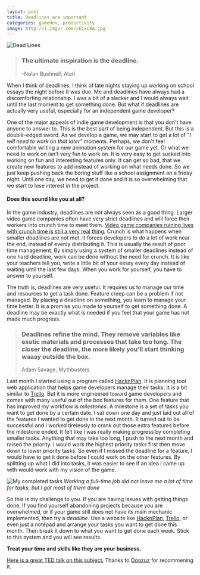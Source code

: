 ```yaml
---
layout: post
title: Deadlines are important
categories: gamedev, productivity
image: http://i.imgur.com/cECxC8A.jpg
---
```



![Dead Lines](http://i.imgur.com/cECxC8A.jpg)

>### The ultimate inspiration is the deadline.
> -Nolan Bushnell, Atari

When I think of deadlines, I think of late nights staying up working on school essays the night before it was due. Me and deadlines have always had a discomforting relationship. I was a bit of a slacker and I would always wait until the last moment to get something done. But what if deadlines are actually very useful, especially for an independent game developer?


One of the major appeals of indie game development is that you don't have anyone to answer to. This is the best part of being independent. But this is a double-edged sword.  As we develop a game, we may start to get a lot of "*I will need to work on that later"* moments. Perhaps, we don't feel comfortable writing a new animation system for our game yet. Or what we need to work on isn't very fun to work on. It is very easy to get sucked into working on fun and interesting features only. It can get so bad, that we create new features to add instead of working on what needs done. So we just keep pushing back the boring stuff like a school assignment on a friday night. Until one day, we need to get it done and it is so overwhelming that we start to lose interest in the project.

#### **Does this sound like you at all?**

In the game industry,  deadlines are not always seen as a good thing. Larger video game companies often have very strict deadlines and will force their workers into crunch time to meet them. [Video game companies ruining lives with crunch time is still a very real thing.](https://www.theguardian.com/technology/2015/feb/18/crunched-games-industry-exploiting-workforce-ea-spouse-software) Crunch is what happens when smaller deadlines are not met. It forces developers to do a lot of work near the end, instead of evenly distributing it. This is usually the result of poor time management. By simply using a system of smaller deadlines instead of one hard deadline, work can be done without the need for crunch. It is like your teachers tell you, write a little bit of your essay every day instead of waiting until the last few days. When you work for yourself, you have to answer to yourself.




The truth is, deadlines are very useful. It requires us to manage our time and resources to get a task done. Feature creep can be a problem if not managed. By placing a deadline on something, you learn to manage your time better. It is a promise you made to yourself to get something done. A deadline may be exactly what is needed if you feel that your game has not made much progress.

>### Deadlines refine the mind. They remove variables like exotic materials and processes that take too long. The closer the deadline, the more likely you'll start thinking waaay outside the box. 
>Adam Savage,  Mythbusters

Last month I started using a program called [HacknPlan](http://hacknplan.com/). It is planning tool web application that helps game developers manage their tasks.  It is a bit similar to [Trello](http://trello.com). But it is more engineered toward game developers and comes with many useful out of the box features for them. One feature that has improved my workflow is *milestones*. A milestone is a set of tasks you want to get done by a certain date. I sat down one day and just laid out all of the features I wanted to get done in the next month. It turned out to be successful and I worked tirelessly to crank out those extra features before the milestone ended. It felt like I was really making progress by completing smaller tasks.  Anything that may take too long, I push to the next month and raised the priority. I would work the highest priority tasks first then move down to lower priority tasks. So even if I missed the deadline for a feature, I would have to get it done before I could work on the other features. By splitting up what I did into tasks, it was easier to see if an idea I came up with would work with my vision of the game. 

![My completed tasks](http://i.imgur.com/2qgfXNf.png)
*Working a full-time job did not leave me a lot of time for tasks, but I got most of them done*


So this is my challenge to you. If you are having issues with getting things done, If you find yourself abandoning projects because you are overwhelmed, or if your game still does not have its main mechanic implemented, then try a *deadline*. Use a website like [HacknPlan](http://hacknplan.com/), [Trello](http://trello.com), or even just a notepad and arrange your tasks you want to get done this month. Then break it down to what you want to get done each week. Stick to this system and you will see results. 

**Treat your time and skills like they are your business.**

[Here is a great TED talk on this subject.](https://www.ted.com/talks/tim_urban_inside_the_mind_of_a_master_procrastinator) Thanks to [Ooozuz](https://www.reddit.com/user/Ooozuz) for recommening it.

